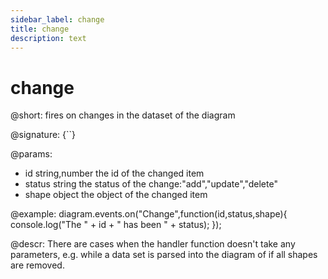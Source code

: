 ```yaml
---
sidebar_label: change
title: change
description: text
---
```


# change

@short: fires on changes in the dataset of the diagram

@signature: {``}

@params:
* id    		string,number		the id of the changed item
* status 		string				the status of the change:"add","update","delete"
* shape			object				the object of the changed item

@example:
diagram.events.on("Change",function(id,status,shape){
	console.log("The " + id + " has been " + status);
});

@descr:
There are cases when the handler function doesn't take any parameters, e.g. while a data set is parsed into the diagram of if all shapes are removed.